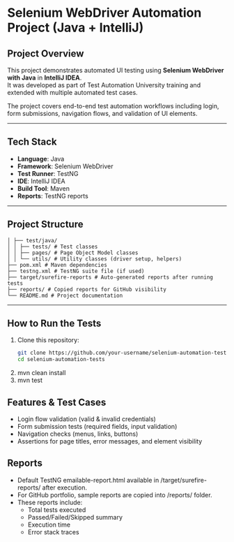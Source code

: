 # Selenium WebDriver Automation Project (Java + IntelliJ)

## Project Overview
This project demonstrates automated UI testing using **Selenium WebDriver with Java** in **IntelliJ IDEA**.  
It was developed as part of Test Automation University training and extended with multiple automated test cases.  

The project covers end-to-end test automation workflows including login, form submissions, navigation flows, and validation of UI elements.

---

## Tech Stack
- **Language**: Java  
- **Framework**: Selenium WebDriver  
- **Test Runner**: TestNG
- **IDE**: IntelliJ IDEA  
- **Build Tool**: Maven
- **Reports**: TestNG reports

---

## Project Structure
```├── src/
│ ├── test/java/
│ │ ├── tests/ # Test classes
│ │ ├── pages/ # Page Object Model classes
│ │ └── utils/ # Utility classes (driver setup, helpers)
├── pom.xml # Maven dependencies
├── testng.xml # TestNG suite file (if used)
├── target/surefire-reports # Auto-generated reports after running tests
├── reports/ # Copied reports for GitHub visibility
└── README.md # Project documentation
```

---

## How to Run the Tests
1. Clone this repository:
   ```bash
   git clone https://github.com/your-username/selenium-automation-tests.git
   cd selenium-automation-tests
2. mvn clean install
3. mvn test

## Features & Test Cases
- Login flow validation (valid & invalid credentials)
- Form submission tests (required fields, input validation)
- Navigation checks (menus, links, buttons)
- Assertions for page titles, error messages, and element visibility

## Reports
- Default TestNG emailable-report.html available in /target/surefire-reports/ after execution.
- For GitHub portfolio, sample reports are copied into /reports/ folder.
- These reports include:
    * Total tests executed
    * Passed/Failed/Skipped summary
    * Execution time
    * Error stack traces

